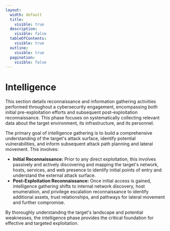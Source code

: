 ```yaml
---
layout:
  width: default
  title:
    visible: true
  description:
    visible: false
  tableOfContents:
    visible: true
  outline:
    visible: true
  pagination:
    visible: false
---
```


# Intelligence

This section details reconnaissance and information gathering activities performed throughout a cybersecurity engagement, encompassing _both_ initial pre-exploitation efforts and subsequent post-exploitation reconnaissance. This phase focuses on systematically collecting relevant data about the target environment, its infrastructure, and its personnel.

The primary goal of intelligence gathering is to build a comprehensive understanding of the target's attack surface, identify potential vulnerabilities, and inform subsequent attack path planning and lateral movement. This involves:

* **Initial Reconnaissance:** Prior to any direct exploitation, this involves passively and actively discovering and mapping the target's network, hosts, services, and web presence to identify initial points of entry and understand the external attack surface.
* **Post-Exploitation Reconnaissance:** Once initial access is gained, intelligence gathering shifts to internal network discovery, host enumeration, and privilege escalation reconnaissance to identify additional assets, trust relationships, and pathways for lateral movement and further compromise.

By thoroughly understanding the target's landscape and potential weaknesses, the intelligence phase provides the critical foundation for effective and targeted exploitation.
